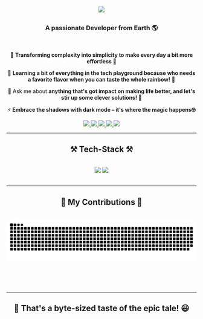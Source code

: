 
<h1 align="center">
    <img src="https://readme-typing-svg.herokuapp.com/?font=Fira+Code&size=35&color=16DC3B&center=true&vCenter=true&width=500&height=70&duration=3000&lines=Hi+There!+👋;+I'm+Zamal!;" />
</h1>

<h3 align="center">A passionate Developer from Earth 🌎 </h3>

<br/>

<div align="center">
 
 🔭 **Transforming complexity into simplicity to make every day a bit more effortless 🚀**
 
 🌱 **Learning a bit of everything in the tech playground because who needs a favorite flavor when you can taste the whole rainbow!** 🌱

💬 Ask me about **anything that's got impact on making life better, and let's stir up some clever solutions! 🌟**

⚡  **Embrace the shadows with dark mode – it's where the magic happens🤓**

 </div>
 
<div align="center"> 

<a href="https://zamalali.github.io/" target="_blank">
 <img src="https://img.shields.io/badge/Portfolio-6A2727?style=for-the-badge&logo=project&logoColor=white" target="_blank" /> <!-- sqlite, safari, google-chrome are other good icon options -->
  </a>
  
  <a href="mailto:zamalbabar9866@gmail.com">
    <img src="https://img.shields.io/badge/Gmail-333333?style=for-the-badge&logo=gmail&logoColor=red" />
  </a>
    
  <a href="https://linkedin.com/in/zamal-babar" target="_blank">
    <img src="https://img.shields.io/badge/LinkedIn-0077B5?style=for-the-badge&logo=linkedin&logoColor=white" target="_blank" />
  </a>

  <a href="https://www.youtube.com/@autopy9866" target="_blank">
    <img src="https://img.shields.io/badge/Youtube-EC4B2E?style=for-the-badge&logo=youtube&logoColor=white%22%20target=%22_blank" />
  </a>



   <a href="https://twitter.com/_The_Unsocial_" target="_blank">
    <img src="https://img.shields.io/badge/Twitter-20B4F4?style=for-the-badge&logo=x&logoColor=white%22%20target=%22_blank" />
  </a>

</div>

 <hr/>
 
<h2 align="center">⚒️ Tech-Stack ⚒️</h2>
<br/>
<div align="center">
    <img src="https://skillicons.dev/icons?i=c,cpp,python,html,css,javascript,tailwind,wordpress,vscode,github,git" />
    <img src="https://skillicons.dev/icons?i=mysql,postman,powershell,stackoverflow,tensorflow,pytorch,sklearn,opencv,matlab," /><br>
</div>

<br/>
<hr/>

<div align="center">
  <h2>🦊 My Contributions 🦊</h2>
  <br>
  <img alt="snake eating my contributions" src="https://raw.githubusercontent.com/salesp07/salesp07/output/github-contribution-grid-snake.svg" />
  
  <br/><br/><br/>
</div>


<hr/>

<h2 align="center">🌱 That's a byte-sized taste of the epic tale! 😃</h2>
